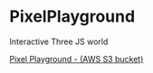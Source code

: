 # PixelPlayground
Interactive Three JS world


[Pixel Playground - (AWS S3 bucket)](http://pixelplayground.s3-website.eu-west-2.amazonaws.com/)
